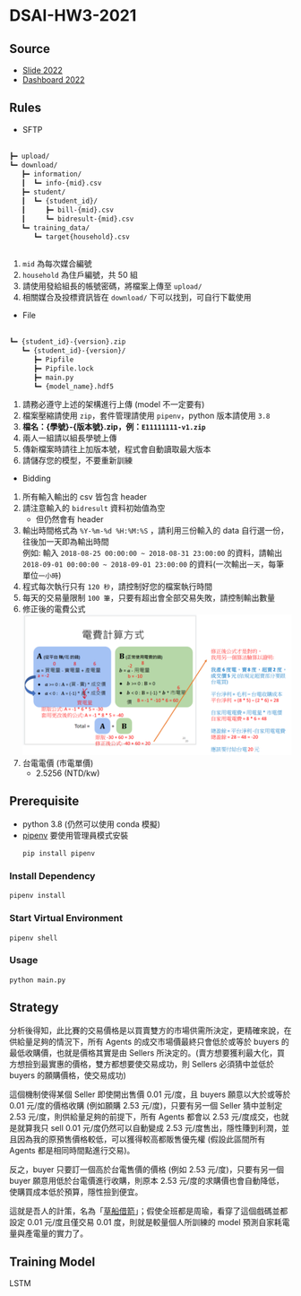 # DSAI-HW3-2021

## Source

  - [Slide 2022](https://docs.google.com/presentation/d/1ZwXe4xMflCxiDQ7RK6z_LH88r0Dp38sQ/edit#slide=id.p1)
  - [Dashboard 2022](https://docs.google.com/spreadsheets/d/1hqoxG48A159buQ-GuoU7Fo-QrGKYmE1DFgPckJR0dFI/edit#gid=0)

## Rules

- SFTP

```

┣━ upload/
┗━ download/
   ┣━ information/
   ┃  ┗━ info-{mid}.csv
   ┣━ student/
   ┃  ┗━ {student_id}/
   ┃     ┣━ bill-{mid}.csv
   ┃     ┗━ bidresult-{mid}.csv
   ┗━ training_data/
      ┗━ target{household}.csv  
      
```

1. `mid` 為每次媒合編號
2. `household` 為住戶編號，共 50 組
3. 請使用發給組長的帳號密碼，將檔案上傳至 `upload/`
4. 相關媒合及投標資訊皆在 `download/` 下可以找到，可自行下載使用


- File

```

┗━ {student_id}-{version}.zip
   ┗━ {student_id}-{version}/
      ┣━ Pipfile
      ┣━ Pipfile.lock
      ┣━ main.py
      ┗━ {model_name}.hdf5

```

1. 請務必遵守上述的架構進行上傳 (model 不一定要有)
2. 檔案壓縮請使用 `zip`，套件管理請使用 `pipenv`，python 版本請使用 `3.8`
3. **檔名：{學號}-{版本號}.zip，例：`E11111111-v1.zip`**
4. 兩人一組請以組長學號上傳
5. 傳新檔案時請往上加版本號，程式會自動讀取最大版本
6. 請儲存您的模型，不要重新訓練

- Bidding

1. 所有輸入輸出的 csv 皆包含 header
2. 請注意輸入的 `bidresult` 資料初始值為空
   - 但仍然會有 header
3. 輸出時間格式為 `%Y-%m-%d %H:%M:%S` ，請利用三份輸入的 data 自行選一份，往後加一天即為輸出時間  
   例如: 輸入 `2018-08-25 00:00:00 ~ 2018-08-31 23:00:00` 的資料，請輸出 `2018-09-01 00:00:00 ~ 2018-09-01 23:00:00` 的資料(一次輸出`一天`，每筆單位`一小時`)
4. 程式每次執行只有 `120 秒`，請控制好您的檔案執行時間
5. 每天的交易量限制 `100 筆`，只要有超出會全部交易失敗，請控制輸出數量
6. 修正後的電費公式
   ![修正後的電費公式](img/公式修改說明.png)
7. 台電電價 (市電單價)
   - 2.5256 (NTD/kw)

## Prerequisite
- python 3.8 (仍然可以使用 conda 模擬)
- [pipenv](https://pypi.org/project/pipenv/)
   要使用管理員模式安裝
   ```shell 
   pip install pipenv
   ```

### Install Dependency
```shell 
pipenv install
```

### Start Virtual Environment
```shell 
pipenv shell
```

### Usage
```shell 
python main.py
```

## Strategy
分析後得知，此比賽的交易價格是以買賣雙方的市場供需所決定，更精確來說，在供給量足夠的情況下，所有 Agents 的成交市場價最終只會低於或等於 buyers 的最低收購價，也就是價格其實是由 Sellers 所決定的。(賣方想要獲利最大化，買方想撿到最實惠的價格，雙方都想要使交易成功，則 Sellers 必須猜中並低於 buyers 的願購價格，使交易成功)

這個機制使得某個 Seller 即使開出售價 0.01 元/度，且 buyers 願意以大於或等於 0.01 元/度的價格收購 (例如願購 2.53 元/度)，只要有另一個 Seller 猜中並制定 2.53 元/度，則供給量足夠的前提下，所有 Agents 都會以 2.53 元/度成交，也就是就算我只 sell 0.01 元/度仍然可以自動變成 2.53 元/度售出，隱性賺到利潤，並且因為我的原預售價格較低，可以獲得較高都販售優先權 (假設此區間所有 Agents 都是相同時間點進行交易)。

反之，buyer 只要訂一個高於台電售價的價格 (例如 2.53 元/度)，只要有另一個 buyer 願意用低於台電價進行收購，則原本 2.53 元/度的求購價也會自動降低，使購買成本低於預算，隱性撿到便宜。

這就是吾人的計策，名為「[草船借箭](https://youtu.be/XicdpSmxuT0?t=1)」；假使全班都是周瑜，看穿了這個戲碼並都設定 0.01 元/度且僅交易 0.01 度，則就是較量個人所訓練的 model 預測自家耗電量與產電量的實力了。

## Training Model
LSTM